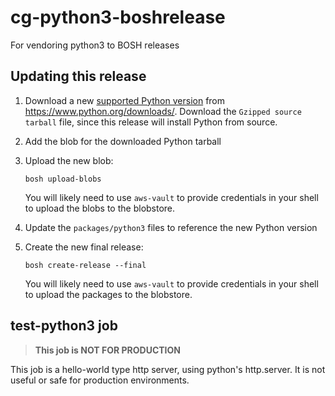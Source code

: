 # cg-python3-boshrelease

For vendoring python3 to BOSH releases

## Updating this release

1. Download a new [supported Python version](https://devguide.python.org/versions/#versions) from <https://www.python.org/downloads/>. Download the `Gzipped source tarball` file, since this release will install Python from source.
1. Add the blob for the downloaded Python tarball
1. Upload the new blob:

    ```shell
    bosh upload-blobs
    ```

    You will likely need to use `aws-vault` to provide credentials in your shell to upload the blobs to the blobstore.
1. Update the `packages/python3` files to reference the new Python version
1. Create the new final release:

    ```shell
    bosh create-release --final
    ```

    You will likely need to use `aws-vault` to provide credentials in your shell to upload the packages to the blobstore.

## test-python3 job

> **This job is NOT FOR PRODUCTION**

This job is a hello-world type http server, using python's http.server. It is not useful or safe for production environments.
